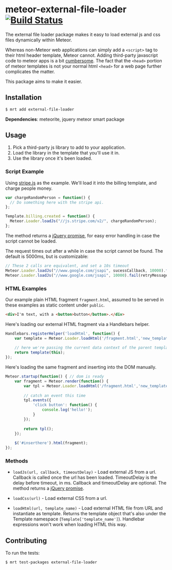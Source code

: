 # meteor-external-file-loader [![Build Status](https://travis-ci.org/davidd8/meteor-external-file-loader.png?branch=master)](https://travis-ci.org/davidd8/meteor-external-file-loader)

The external file loader package makes it easy to load external js and css files dynamically within Meteor.

Whereas non-Meteor web applications can simply add a `<script>` tag to their html header template, Meteor cannot. Adding third-party javascript code to meteor apps is a bit [cumbersome](http://stackoverflow.com/questions/14197398/how-to-include-javascript-from-a-cdn-in-meteor). The fact that the `<head>` portion of meteor templates is not your normal html `<head>` for a web page further complicates the matter. 

This package aims to make it easier.

## Installation

``` sh
$ mrt add external-file-loader
```
**Dependencies**: meteorite, jquery meteor smart package

## Usage

1. Pick a third-party js library to add to your application.
2. Load the library in the template that you'll use it in.
3. Use the library once it's been loaded.

### Script Example

Using [stripe.js](https://js.stripe.com/v2/) as the example. We'll load it into the billing template, and charge people money.

``` javascript
var chargeRandomPerson = function() {
  // Do something here with the stripe api.
};

Template.billing.created = function() {
  Meteor.Loader.loadJs("//js.stripe.com/v2/", chargeRandomPerson);
};
```

The method returns a [jQuery promise](http://api.jquery.com/deferred.promise/), for easy error handling in case the script cannot be loaded.

The request times out after a while in case the script cannot be found. The default is 5000ms, but is customizable:

``` javascript
// These 2 calls are equivalent, and set a 10s timeout
Meteor.Loader.loadJs("//www.google.com/jsapi", sucessCallback, 10000).fail(retryMessageCallback)
Meteor.Loader.loadJs("//www.google.com/jsapi", 10000).fail(retryMessageCallback).done(successCallback);
```

### HTML Examples

Our example plain HTML fragment `fragment.html`, assumed to be served in these examples as static content under `public`.

``` html
<div>I'm text, with a <button>button</button>.</div>
```

Here's loading our external HTML fragment via a Handlebars helper.

``` javascript
Handlebars.registerHelper('loadHtml', function() {
	var template = Meteor.Loader.loadHtml('/fragment.html','new_template_name');
	
	// here we're passing the current data context of the parent template to our fragment
	return template(this);
});
```

Here's loading the same fragment and inserting into the DOM manually.

``` javascript
Meteor.startup(function() { // dom is ready
	var fragment = Meteor.render(function() {
		var tpl = Meteor.Loader.loadHtml('/fragment.html','new_template_name');
		
		// catch an event this time
		tpl.events({
			'click button': function() {
				console.log('hello!');
			}
		});
		
		return tpl();
	});
	
	$('#inserthere').html(fragment);
});
```

### Methods

 - `loadJs(url, callback, timeoutDelay)` - Load external JS from a url. Callback is called once the url has been loaded. TimeoutDelay is the delay before timeout, in ms. Callback and timeoutDelay are optional. The method returns a [jQuery promise](http://api.jquery.com/deferred.promise/).

 - `loadCss(url)` - Load external CSS from a url.
 
 - `loadHtml(url, template_name)` - Load external HTML file from URL and instantiate as template. Returns the template object that's also under the Template namespace (`Template['template_name']`). Handlebar expressions won't work when loading HTML this way.
 
## Contributing

To run the tests:

``` sh
$ mrt test-packages external-file-loader
```


